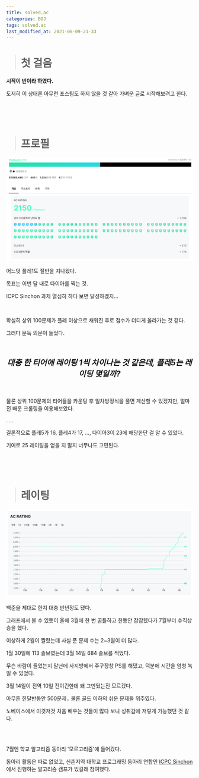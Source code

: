```yaml
---
title: solved.ac
categories: BOJ
tags: solved.ac
last_modified_at: 2021-08-09-21-33
---
```


> # 첫 걸음

**시작이 반이라 하였다.**

도저히 이 상태론 아무런 포스팅도 하지 않을 것 같아 가벼운 글로 시작해보려고 한다.

<br><br><br>

> # 프로필

![프로필](./images/2021-08-09-profile.PNG)

어느덧 플레1도 절반을 지나왔다.

목표는 이번 달 내로 다이아를 찍는 것.

ICPC Sinchon 과제 열심히 하다 보면 달성하겠지...

<br>

확실히 상위 100문제가 플레 이상으로 채워진 후로 점수가 더디게 올라가는 것 같다.

그러다 문득 의문이 들었다.

<br><center>*대충 한 티어에 레이팅 1씩 차이나는 것 같은데, 플레5는 레이팅 몇일까?*</center>
---

<br>

물론 상위 100문제의 티어들을 카운팅 후 일차방정식을 풀면 계산할 수 있겠지만, 얼마 전 배운 크롤링을 이용해보았다.


.
.
.


결론적으로 플레5가 16, 플레4가 17, ..., 다이아3이 23에 해당한단 걸 알 수 있었다.

기여로 25 레이팅을 얻을 지 말지 너무나도 고민된다.

<br><br><br>

> # 레이팅

![레이팅](./images/2021-08-09-rating.PNG)

백준을 제대로 한지 대충 반년정도 됐다.

그래프에서 볼 수 있듯이 올해 3월에 한 번 꿈틀하고 한동안 잠잠헀다가 7월부터 수직상승을 했다.

이상하게 2월이 짤렸는데 사실 푼 문제 수는 2~3월이 더 많다.

1월 30일에 113 솔브였는데 3월 14일 684 솔브를 찍었다.

무슨 바람이 들었는지 말년에 사지방에서 주구장창 PS를 해댔고, 덕분에 시간을 엄청 녹일 수 있었다.

3월 14일이 전역 10일 전이긴한데 왜 그만뒀는진 모르겠다.

아무튼 한달반동안 500문제.. 물론 골드 이하의 쉬운 문제들 위주였다.

노베이스에서 이것저것 처음 배우는 것들이 많다 보니 성취감에 저렇게 가능했던 것 같다.

<br><br>

7월엔 학교 알고리즘 동아리 '모르고리즘'에 들어갔다.

동아리 활동은 따로 없었고, 신촌지역 대학교 프로그래밍 동아리 연합인 [ICPC Sinchon](https://icpc-sinchon.io/)에서 진행하는 알고리즘 캠프가 있길래 참여했다.


